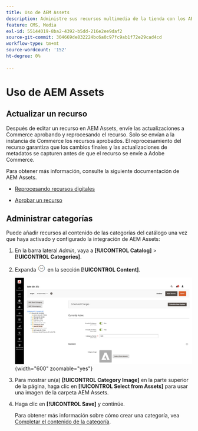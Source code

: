 ```yaml
---
title: Uso de AEM Assets
description: Administre sus recursos multimedia de la tienda con los AEM Assets.
feature: CMS, Media
exl-id: 55144019-8ba2-4392-b5dd-216e2ee9daf2
source-git-commit: 304669de832224bc6a0c97fc9ab1f72e29cad4cd
workflow-type: tm+mt
source-wordcount: '152'
ht-degree: 0%

---
```


# Uso de AEM Assets

<!--In ACAP-844, this topic was linked to from the Commerce Admin products images and videos when the Assets integration is enabled. If the URL to the topic changes, be sure to add a redirect.-->

## Actualizar un recurso

Después de editar un recurso en AEM Assets, envíe las actualizaciones a Commerce aprobando y reprocesando el recurso. Solo se envían a la instancia de Commerce los recursos aprobados. El reprocesamiento del recurso garantiza que los cambios finales y las actualizaciones de metadatos se capturen antes de que el recurso se envíe a Adobe Commerce.

Para obtener más información, consulte la siguiente documentación de AEM Assets.

- [Reprocesando recursos digitales](https://experienceleague.adobe.com/en/docs/experience-manager-cloud-service/content/assets/manage/reprocessing)

- [Aprobar un recurso](https://experienceleague.adobe.com/en/docs/experience-manager-cloud-service/content/assets/dynamicmedia/dynamic-media-open-apis/approve-assets)

## Administrar categorías

Puede añadir recursos al contenido de las categorías del catálogo una vez que haya activado y configurado la integración de AEM Assets:

1. En la barra lateral _Admin_, vaya a **[!UICONTROL Catalog]** > **[!UICONTROL Categories]**.

1. Expanda ![Selector de expansión](../assets/icon-display-expand.png) en la sección **[!UICONTROL Content]**.

   ![Contenido de categoría](./assets/aem-assets-manage-categories.png){width="600" zoomable="yes"}

1. Para mostrar un(a) **[!UICONTROL Category Image]** en la parte superior de la página, haga clic en **[!UICONTROL Select from Assets]** para usar una imagen de la carpeta AEM Assets.

1. Haga clic en **[!UICONTROL Save]** y continúe.

   Para obtener más información sobre cómo crear una categoría, vea [Completar el contenido de la categoría](../catalog/category-create.md#step-3-complete-the-category-content).
